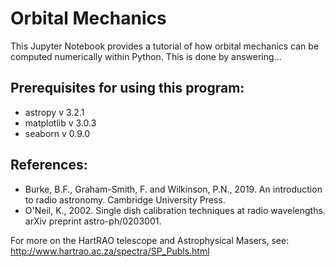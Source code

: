 # Orbital Mechanics

This Jupyter Notebook provides a tutorial of how orbital mechanics can be computed numerically within Python.
This is done by answering...

## Prerequisites for using this program:

- astropy v 3.2.1
- matplotlib v 3.0.3
- seaborn v 0.9.0

## References:

- Burke, B.F., Graham-Smith, F. and Wilkinson, P.N., 2019. An introduction to radio astronomy. Cambridge University Press.
- O'Neil, K., 2002. Single dish calibration techniques at radio wavelengths. arXiv preprint astro-ph/0203001.

For more on the HartRAO telescope and Astrophysical Masers, see: http://www.hartrao.ac.za/spectra/SP_Publs.html
